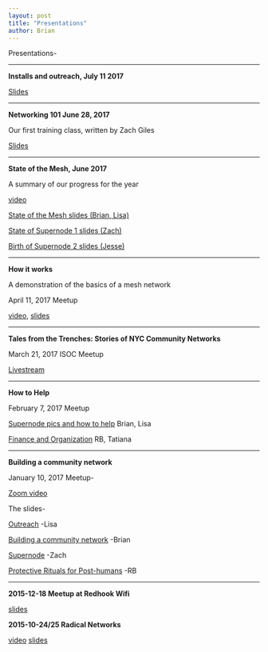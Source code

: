 ```yaml
---
layout: post
title: "Presentations"
author: Brian
---
```

Presentations-

***
**Installs and outreach, July 11 2017**

[Slides](https://goo.gl/GgBxyv)

***

**Networking 101 June 28, 2017**

Our first training class, written by Zach Giles

[Slides](https://goo.gl/i9Asx4)

***
**State of the Mesh, June 2017**

A summary of our progress for the year

[video](https://www.youtube.com/watch?v=b1VeiMKdApE)

[State of the Mesh slides (Brian, Lisa)](https://goo.gl/Ff9aZB)

[State of Supernode 1 slides (Zach)](https://goo.gl/RdNhRh)

[Birth of Supernode 2 slides (Jesse)](https://goo.gl/BdMpJZ)

***

**How it works**

A demonstration of the basics of a mesh network

April 11, 2017 Meetup

[video](https://youtu.be/D27BW2qGQrE),  [slides](https://goo.gl/w06f7M)

***

**Tales from the Trenches: Stories of NYC Community Networks**


March 21, 2017 ISOC Meetup

[Livestream](https://livestream.com/internetsociety/trenches/images/152258146)

***

**How to Help**

February 7, 2017 Meetup

[Supernode pics and how to help](https://goo.gl/Zq5nDE) Brian, Lisa

[Finance and Organization](http://slides.com/arebe/finance#/) RB, Tatiana

***

**Building a community network**

January 10, 2017 Meetup- 

[Zoom video](https://youtu.be/lLIoFtJpv-w)

The slides- 

[Outreach](https://goo.gl/qjfa5T) -Lisa

[Building a community network](https://goo.gl/K9kI7X) -Brian

[Supernode](https://goo.gl/5XLB2c) -Zach

[Protective Rituals for Post-humans](http://slides.com/arebe/protective-rituals) -RB

***

**2015-12-18 Meetup at Redhook Wifi**

[slides](https://prezi.com/y0hvz3fn5dwz/view/)

**2015-10-24/25 Radical Networks**

[video](https://livestream.com/internetsociety/radicalnetworks/videos/102833124) [slides](https://prezi.com/bh9c_yvoc-xw/view/)